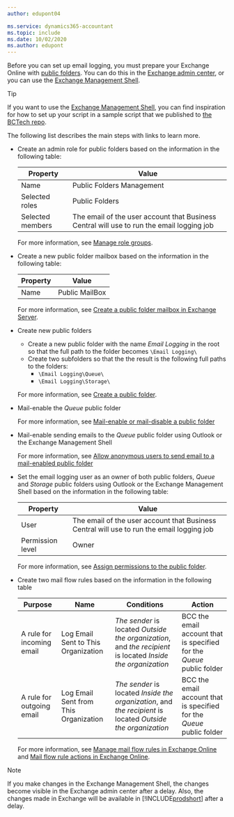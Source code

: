 ```yaml
---
author: edupont04

ms.service: dynamics365-accountant
ms.topic: include
ms.date: 10/02/2020
ms.author: edupont
---
```


Before you can set up email logging, you must prepare your Exchange Online with [public folders](/exchange/collaboration/public-folders/public-folders?view=exchserver-2019&preserve-view=true ). You can do this in the [Exchange admin center](/Exchange/architecture/client-access/exchange-admin-center?view=exchserver-2019&preserve-view=true ), or you can use the [Exchange Management Shell](/powershell/exchange/exchange-management-shell?view=exchange-ps&preserve-view=true ).  

> [!TIP]
> If you want to use the [Exchange Management Shell](/powershell/exchange/exchange-management-shell?view=exchange-ps&preserve-view=true ), you can find inspiration for how to set up your script in a sample script that we published to [the BCTech repo](https://github.com/microsoft/BCTech/tree/master/samples/EmailLogging).

The following list describes the main steps with links to learn more.  

- Create an admin role for public folders based on the information in the following table:

  |Property        |Value                     |
  |----------------|--------------------------|
  |Name            |Public Folders Management |
  |Selected roles  |Public Folders            |
  |Selected members|The email of the user account that Business Central will use to run the email logging job|

  For more information, see [Manage role groups](/exchange/permissions/role-groups?view=exchserver-2019).

- Create a new public folder mailbox based on the information in the following table:

  |Property        |Value                     |
  |----------------|--------------------------|
  |Name            |Public MailBox            |

  For more information, see [Create a public folder mailbox in Exchange Server](/exchange/collaboration/public-folders/create-public-folder-mailboxes).  

- Create new public folders

  - Create a new public folder with the name *Email Logging* in the root so that the full path to the folder becomes ```\Email Logging\```
  - Create two subfolders so that the the result is the following full paths to the folders:
    - ```\Email Logging\Queue\```
    - ```\Email Logging\Storage\```

  For more information, see [Create a public folder](/exchange/collaboration/public-folders/create-public-folders?view=exchserver-2019&preserve-view=true ).

- Mail-enable the *Queue* public folder

  For more information, see [Mail-enable or mail-disable a public folder](/exchange/collaboration/public-folders/mail-enable-or-disable?view=exchserver-2019&preserve-view=true )

- Mail-enable sending emails to the *Queue* public folder using Outlook or the Exchange Management Shell

  For more information, see [Allow anonymous users to send email to a mail-enabled public folder](/exchange/collaboration/public-folders/mail-enable-or-disable#allow-anonymous-users-to-send-email-to-a-mail-enabled-public-folder?view=exchserver-2019&preserve-view=true)

- Set the email logging user as an owner of both public folders, *Queue* and *Storage* public folders  using Outlook or the Exchange Management Shell based on the information in the following table:

  |Property        |Value                     |
  |----------------|--------------------------|
  |User            |The email of the user account that Business Central will use to run the email logging job|
  |Permission level|Owner                     |

  For more information, see [Assign permissions to the public folder](/exchange/collaboration-exo/public-folders/set-up-public-folders#step-3-assign-permissions-to-the-public-folder).

- Create two mail flow rules based on the information in the following table

  |Purpose  |Name |Conditions                        |Action                                       |
  |---------|-----|----------------------------------|---------------------------------------------|
  |A rule for incoming email |Log Email Sent to This Organization|*The sender* is located *Outside the organization*, and *the recipient* is located *Inside the organization*|BCC the email account that is specified for the *Queue* public folder|
  |A rule for outgoing email | Log Email Sent from This Organization |*The sender* is located *Inside the organization*, and *the recipient* is located *Outside the organization*|BCC the email account that is specified for the *Queue* public folder|
  
  For more information, see [Manage mail flow rules in Exchange Online](/exchange/security-and-compliance/mail-flow-rules/manage-mail-flow-rules) and [Mail flow rule actions in Exchange Online](/exchange/security-and-compliance/mail-flow-rules/mail-flow-rule-actions).

> [!NOTE]
> If you make changes in the Exchange Management Shell, the changes become visible in the Exchange admin center after a delay. Also, the changes made in Exchange will be available in [!INCLUDE[prodshort](prodshort.md)] after a delay.
